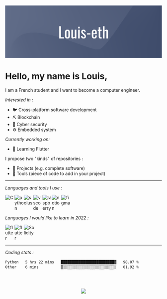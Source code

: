 ![banner](banner.png)

# Hello, my name is Louis,

I am a French student and I want to become a computer engineer.

_Interested in :_
* 🐦 Cross-platform software development
* ⛏ Blockchain
* 💂 Cyber security
* ⚙️ Embedded system

_Currently working on:_
 * 🐣 Learning Flutter

I propose two "kinds" of repositories :
* 🎯 Projects (e.g. complete software)
* 🧩 Tools (piece of code to add in your project)

---

<!--[<img align="right" alt="C" width="275" src="img/pic.gif"/>][C]-->

_Languages and tools I use :_

[<img align="left" alt="C" width="30px" src="https://img.icons8.com/color/48/000000/c-programming.png"/>][C]

[<img align="left" alt="python" width="30px" src="https://img.icons8.com/color/48/000000/python--v1.png"/>][python]

[<img align="left" alt="solus" width="30px" src="https://img.icons8.com/ios-filled/64/000000/linux.png"/>][solus]

[<img align="left" alt="vscode" width="30px" src="https://img.icons8.com/color/48/000000/visual-studio-code-2019.png"/>][vscode]

[<img align="left" alt="raspberry" width="30px" src="https://img.icons8.com/color/48/000000/raspberry-pi.png"/>][raspberry]

[<img align="left" alt="notion" width="30px" src="https://img.icons8.com/color/48/000000/notion--v1.png"/>][notion]

[<img align="left" alt="figma" width="30px" src="https://img.icons8.com/color/48/000000/figma--v1.png"/>][figma]

<br>
<br>
<br>

_Languages I would like to learn in 2022 :_

[<img align="left" alt="flutter" width="30px" src="https://img.icons8.com/color/48/000000/flutter.png"/>][flutter]

<img align="left" alt="flutter" width="30px" src="https://img.icons8.com/color/48/000000/firebase.png"/>

[<img align="left" alt="Solidity" width="35px" src="https://docs.soliditylang.org/en/v0.8.7/_images/logo.svg"/>][Solidity]

<br>
<br>
<br>

<!--

_Career path :_

- BIA (Introduction to aeronautics certificate) with highhonours.<br>
- Eirlingua English Certification 50h.<br>
- Level B1 in written expression in German certified by <br>Deutsches Sprachdiplom der Kultusministerkonferenz. <br>
- Certificate voltaire with highest honour.
- Participation in the hackasprint on artificial intelligence.
- Certification C openclassroom (40h).

-->

----

_Coding stats :_

<!--START_SECTION:waka-->

```text
Python   5 hrs 22 mins   ████████████████████████▓   98.07 %
Other    6 mins          ▒░░░░░░░░░░░░░░░░░░░░░░░░   01.92 %
```

<!--END_SECTION:waka-->

<!--
[![Top Langs](https://github-readme-stats.vercel.app/api/top-langs/?username=Louis-eth&langs_count=4&layout=compact)]
-->

<br>
<br>

<p align="center">
<img src="https://img.icons8.com/color/48/000000/france.png"/>
</p>

[C]: https://devdocs.io/c/
[python]: https://www.python.org/

[solus]: https://getsol.us/home/
[i3wm]: https://i3wm.org/
[vscode]: https://code.visualstudio.com/
[alacritty]: https://github.com/alacritty/alacritty
[git]: https://git-scm.com/

[raspberry]: https://www.raspberrypi.org/

[notion]: https://www.notion.so/
[figma]: https://www.figma.com/

[C++]: https://isocpp.org/
[flutter]: https://flutter.dev/
[Ocaml]: https://ocaml.org/index.fr.html
[Arduino]: https://www.arduino.cc/
[Solidity]: https://docs.soliditylang.org/en/v0.8.7/
